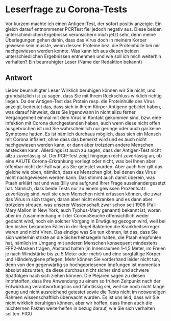 # Leserfrage zu Corona-Tests
Vor kurzem machte ich einen Antigen-Test, der sofort positiv anzeigte. Ein gleich darauf entnommener PCRTest fiel jedoch negativ aus. Diese beiden unterschiedlichen Ergebnisse verunsichern mich jetzt sehr, denn meine Überlegungen gehen dahin, dass das Virus doch in meinem Körper gewesen sein müsste, wenn dessen Proteine bez. die Proteinhülle bei mir nachgewiesen werden konnte. Was kann ich aus diesen beiden unterschiedlichen Ergebnissen entnehmen und wie soll ich mich weiterhin verhalten?
Ein beunruhigter Leser (Name der Redaktion bekannt)
## Antwort
Lieber beunruhigter Leser Wirklich beruhigen können wir Sie nicht, und grundsätzlich ist zu sagen, dass Sie mit Ihrem Rückschluss wirklich richtig liegen. Da der Antigen-Test das Protein resp. die Proteinhülle des Virus anzeigt, bedeutet das, dass sich in Ihrem Körper Antigene gebildet haben, was darauf hinweist, dass Sie irgendwann in nicht allzu ferner Vergangenheit einmal mit dem Virus in Kontakt gekommen sind, bzw. eine Infektion mit Corona durchgestanden haben, auch wenn diese nicht offen ausgebrochen ist und Sie wahrscheinlich nur geringe oder auch gar keine Symptome hatten. Es ist nämlich durchaus möglich, dass sich ein Mensch mit Corona infiziert, ohne dass das bemerkt wird und es auch nicht nachgewiesen werden kann, er dann aber trotzdem andere Menschen anstecken kann.
Allerdings ist auch zu sagen, dass der Antigen-Test nicht allzu zuverlässig ist. Der PCR-Test zeigt hingegen recht zuverlässig an, ob eine AKUTE Corona-Erkrankung vorliegt oder nicht, was bei Ihnen aber offenbar nicht der Fall war, als Sie getestet wurden.
Aber auch hier gilt das gleiche wie oben, nämlich, dass es Menschen gibt, bei denen das Virus nicht nachgewiesen werden kann. Das stimmt auch damit überein, was Ptaah erklärt hat und was Billy uns aufgrund Ihrer Frage auseinandergesetzt hat. Nämlich, dass beide Tests nur zu einem gewissen Prozentsatz zuverlässig sind, weil sie eben Menschen nicht erfassen können, die zwar das Virus in sich tragen, daran aber nicht erkranken und es dann aber trotzdem streuen, was unserer Wissenschaft zwar schon seit 1906 (Fall Mary Mallon in New York, auch Typhus-Mary genannt) bekannt ist, woran aber im Zusammenhang mit der CoronaSeuche offensichtlich weder gedacht wird, noch ein solcher Vorgang in Erwägung gezogen wird, weil bei den bisher bekannten Fällen in der Regel Bakterien die Krankheitserreger waren und nicht Viren.
Das einzige was Sie tun können, ist das, dass Sie sich weiterhin strikte an die Sicherheitsregeln halten, die Ptaah empfohlen hat, nämlich im Umgang mit anderen Menschen konsequent mindestens FFP2-Masken tragen, Abstand halten (in Innenräumen 1–1,5 Meter, im Freien je nach Windstärke bis zu 5 Meter oder mehr) und eine sorgfältige Körper- und Händehygiene pflegen. Mehr können Sie vorderhand leider nicht tun, denn von den gegenwärtig so hochgepriesenen Impfungen ist momentan absolut abzuraten, da diese durchaus nicht sicher sind und schwere Spätfolgen nach sich ziehen können. Die Plejaren sagen zu diesen Impfstoffen, dass ihre Anwendung zu einem so frühen Zeitpunkt nach der Entwicklung verantwortungslos und fahrlässig sei, weil sie noch nicht lange genug und nicht ausreichend getestet sowie die Tests nicht im notwendigen Rahmen wissenschaftlich überwacht wurden.
Es ist uns leid, dass wir Sie nicht wirklich beruhigen können, aber wir hoffen, dass Ihnen auch die nüchternen Fakten weiterhelfen in bezug darauf, wie Sie sich verhalten sollten.
FIGU